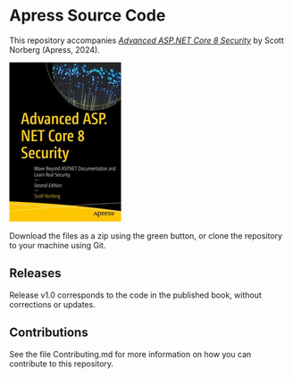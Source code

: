 # Apress Source Code

This repository accompanies [*Advanced ASP.NET Core 8 Security*](https://www.link.springer.com/book/10.1007/979-8-8688-0494-6) by Scott Norberg (Apress, 2024).

[comment]: #cover
![Cover image](979-8-8688-0493-9.jpg)

Download the files as a zip using the green button, or clone the repository to your machine using Git.

## Releases

Release v1.0 corresponds to the code in the published book, without corrections or updates.

## Contributions

See the file Contributing.md for more information on how you can contribute to this repository.
